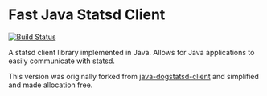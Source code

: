 # Fast Java Statsd Client

[![Build Status](https://travis-ci.org/energyIt/fast-java-statsd-client.svg?branch=master)](https://travis-ci.org/energyIt/fast-java-statsd-client)

A statsd client library implemented in Java.  Allows for Java applications to easily communicate with statsd.

This version was originally forked from [java-dogstatsd-client](https://github.com/indeedeng/java-dogstatsd-client) and simplified and made allocation free.
